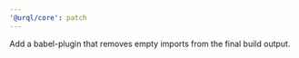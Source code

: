 ```yaml
---
'@urql/core': patch
---
```


Add a babel-plugin that removes empty imports from the final build output.
